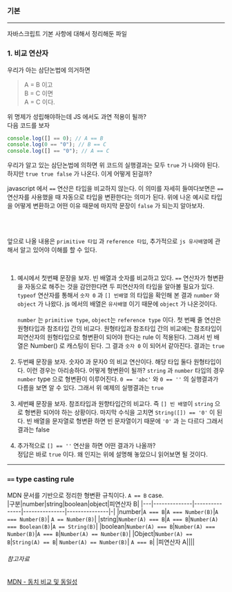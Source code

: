 ### 기본

---

자바스크립트 기본 사항에 대해서 정리해둔 파일

### 1. 비교 연산자

우리가 아는 삼단논법에 의거하면

> A = B 이고  
> B = C 이면  
> A = C 이다.

위 명제가 성립해야하는데 JS 에서도 과연 적용이 될까?  
다음 코드를 보자

```js
console.log([] == 0); // A == B
console.log(0 == "0"); // B == C
console.log([] == "0"); // A == C
```

우리가 알고 있는 삼단논법에 의하면 위 코드의 실행결과는 모두 `true` 가 나와야 된다. 하지만 `true true false` 가 나온다. 이게 어떻게 된걸까?

javascript 에서 `==` 연산은 타입을 비교하지 않는다. 이 의미를 자세히 들여다보면은 `==` 연산자를 사용했을 때 자동으로 타입을 변환한다는 의미가 된다. 위에 나온 예시로 타입을 어떻게 변환하고 어떤 이유 때문에 마지막 문장이 `false` 가 되는지 알아보자.

<br />
<br />

앞으로 나올 내용은 `primitive 타입` 과 `reference 타입`, 추가적으로 `js 유사배열`에 관해서 알고 있어야 이해를 할 수 있다.

<br />

1. 예시에서 첫번째 문장을 보자. 빈 배열과 숫자를 비교하고 있다. `==` 연산자가 형변환을 자동으로 해주는 것을 감안한다면 두 피연산자의 타입을 알아볼 필요가 있다. `typeof` 연산자를 통해서 `숫자 0` 과 `[] 빈배열` 의 타입을 확인해 본 결과 `number` 와 `object` 가 나왔다. js 에서의 배열은 `유사배열` 이기 때문에 `object` 가 나온것이다.  
    <br />
   `number` 는 `primitive type`, `object`는 `reference type` 이다. 첫 번째 줄 연산은 원형타입과 참조타입 간의 비교다. 원형타입과 참조타입 간의 비교에는 참조타입이 피연산자의 원형타입으로 형변환이 되어야 한다는 rule 이 적용된다. 그래서 빈 배열은 Number() 로 캐스팅이 된다. 그 결과 `숫자 0` 이 되어서 같아진다. 결과는 `true`
   <br />
   <br />
2. 두번째 문장을 보자. 숫자0 과 문자0 의 비교 연산이다. 해당 타입 둘다 원형타입이다. 이런 경우는 아리송하다. 어떻게 형변환이 될까? `string` 과 `number` 타입의 경우 `number` type 으로 형변환이 이루어진다. `0 == 'abc'` 와 `0 == ''` 의 실행결과가 다름을 보면 알 수 있다. 그래서 위 예제의 실행결과는 `true`
   <br />
   <br />
3. 세번째 문장을 보자. 참조타입과 원향타입간의 비교다. 즉 `[] 빈 배열`이 `string` 으로 형변환 되어야 하는 상황이다. 마지막 수식을 고치면 `String([]) == '0'` 이 된다. 빈 배열을 문자열로 형변환 하면 빈 문자열이기 때문에 `'0'` 과 는 다르다 그래서 결과는 false
   <br />
   <br />
4. 추가적으로 `[] == ''` 연산을 하면 어떤 결과가 나올까?  
   정답은 바로 `true` 이다. 왜 인지는 위에 설명해 놓았으니 읽어보면 될 것이다.

---

### `==` type casting rule

MDN 문서를 기반으로 정리한 형변환 규칙이다.
`A == B` case.      
|구분|number|string|boolean|object|피연산자 B|
|---|--------------|---------------|---------------|---------------|-|
|number|`A === B`|`A === Number(B)`|`A === Number(B)`| `A == Number(B)`|
|string|`Number(A) === B`|`A === B`|`Number(A) === Boolean(B)`|`A == String(B)`|
|boolean|`Number(A) === B`|`Number(A) === Number(B)`|`A === B`|`Number(A) == Number(B)`|
|Object|`Number(A) == B`|`String(A) == B`| `Number(A) == Number(B)`| `A === B`|
|피연산자 A||||



###### 참고자료

[MDN - 동치 비교 및 동일성](https://developer.mozilla.org/ko/docs/Web/JavaScript/Equality_comparisons_and_sameness)
